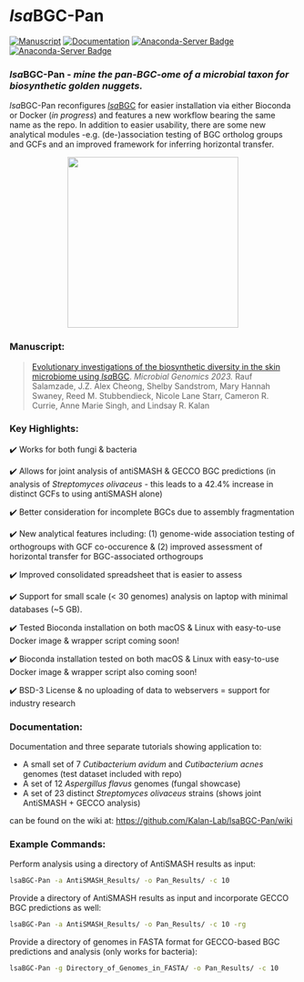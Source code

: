 # *lsa*BGC-Pan
[![Manuscript](https://img.shields.io/badge/Manuscript-MGen-darkblue?style=flat-square&maxAge=2678400)](https://www.microbiologyresearch.org/content/journal/mgen/10.1099/mgen.0.000988)
[![Documentation](https://img.shields.io/badge/Documentation-Wiki-darkgreen?style=flat-square&maxAge=2678400)](https://github.com/Kalan-Lab/lsaBGC-Pan/wiki)
[![Anaconda-Server Badge](https://anaconda.org/bioconda/lsabgc/badges/version.svg)](https://anaconda.org/bioconda/lsabgc)
[![Anaconda-Server Badge](https://anaconda.org/bioconda/lsabgc/badges/license.svg)](https://anaconda.org/bioconda/lsabgc)

### *lsa*BGC-Pan - *mine the pan-BGC-ome of a microbial taxon for biosynthetic golden nuggets.*

*lsa*BGC-Pan reconfigures [*lsa*BGC](https://github.com/Kalan-Lab/lsaBGC) for easier installation via either Bioconda or Docker (_in progress_) and features a new workflow bearing the same name as the repo. In addition to easier usability, there are some new analytical modules -e.g. (de-)association testing of BGC ortholog groups and GCFs and an improved framework for inferring horizontal transfer. 

<p align="center">
<img src="https://github.com/Kalan-Lab/lsaBGC-Pan/assets/4260723/3aa3426e-39d6-4d25-91a3-44be288a6ad4" width="300">
</p>

### Manuscript:

> [Evolutionary investigations of the biosynthetic diversity in the skin microbiome using *lsa*BGC](https://www.microbiologyresearch.org/content/journal/mgen/10.1099/mgen.0.000988). *Microbial Genomics 2023.* Rauf Salamzade, J.Z. Alex Cheong, Shelby Sandstrom, Mary Hannah Swaney, Reed M. Stubbendieck, Nicole Lane Starr, Cameron R. Currie, Anne Marie Singh, and Lindsay R. Kalan

### Key Highlights:

✔️ Works for both fungi & bacteria

✔️ Allows for joint analysis of antiSMASH & GECCO BGC predictions (in analysis of _Streptomyces olivaceus_ - this leads to a 42.4% increase in distinct GCFs to using antiSMASH alone)

✔️ Better consideration for incomplete BGCs due to assembly fragmentation

✔️ New analytical features including: (1) genome-wide association testing of orthogroups with GCF co-occurence & (2) improved assessment of horizontal transfer for BGC-associated orthogroups

✔️ Improved consolidated spreadsheet that is easier to assess

✔️ Support for small scale (< 30 genomes) analysis on laptop with minimal databases (~5 GB).

✔️ Tested Bioconda installation on both macOS & Linux with easy-to-use Docker image & wrapper script coming soon!

✔️ Bioconda installation tested on both macOS & Linux with easy-to-use Docker image & wrapper script also coming soon!

✔️ BSD-3 License & no uploading of data to webservers = support for industry research

### Documentation:

Documentation and three separate tutorials showing application to:

* A small set of 7 *Cutibacterium avidum* and *Cutibacterium acnes* genomes (test dataset included with repo)
* A set of 12 *Aspergillus flavus* genomes (fungal showcase)
* A set of 23 distinct *Streptomyces olivaceus* strains (shows joint AntiSMASH + GECCO analysis)

can be found on the wiki at: https://github.com/Kalan-Lab/lsaBGC-Pan/wiki

### Example Commands:

Perform analysis using a directory of AntiSMASH results as input:

```bash
lsaBGC-Pan -a AntiSMASH_Results/ -o Pan_Results/ -c 10
```

Provide a directory of AntiSMASH results as input and incorporate GECCO BGC predictions as well:

```bash
lsaBGC-Pan -a AntiSMASH_Results/ -o Pan_Results/ -c 10 -rg
```

Provide a directory of genomes in FASTA format for GECCO-based BGC predictions and analysis (only works for bacteria): 

```bash
lsaBGC-Pan -g Directory_of_Genomes_in_FASTA/ -o Pan_Results/ -c 10
```
